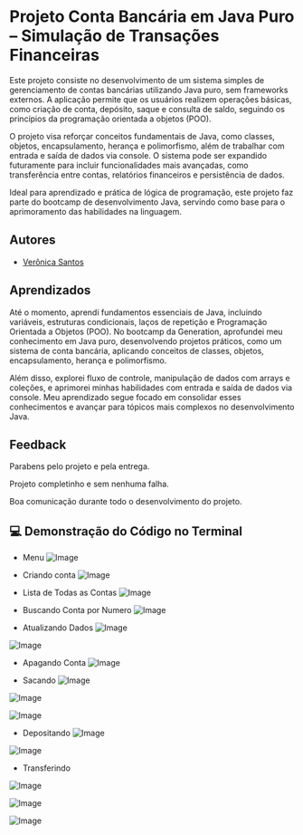
# Projeto Conta Bancária em Java Puro – Simulação de Transações Financeiras

Este projeto consiste no desenvolvimento de um sistema simples de gerenciamento de contas bancárias utilizando Java puro, sem frameworks externos. A aplicação permite que os usuários realizem operações básicas, como criação de conta, depósito, saque e consulta de saldo, seguindo os princípios da programação orientada a objetos (POO).

O projeto visa reforçar conceitos fundamentais de Java, como classes, objetos, encapsulamento, herança e polimorfismo, além de trabalhar com entrada e saída de dados via console. O sistema pode ser expandido futuramente para incluir funcionalidades mais avançadas, como transferência entre contas, relatórios financeiros e persistência de dados.

Ideal para aprendizado e prática de lógica de programação, este projeto faz parte do bootcamp de desenvolvimento Java, servindo como base para o aprimoramento das habilidades na linguagem.

## Autores

- [Verônica Santos](https://github.com/veronicaferreiradev)


## Aprendizados

Até o momento, aprendi fundamentos essenciais de Java, incluindo variáveis, estruturas condicionais, laços de repetição e Programação Orientada a Objetos (POO). No bootcamp da Generation, aprofundei meu conhecimento em Java puro, desenvolvendo projetos práticos, como um sistema de conta bancária, aplicando conceitos de classes, objetos, encapsulamento, herança e polimorfismo.

Além disso, explorei fluxo de controle, manipulação de dados com arrays e coleções, e aprimorei minhas habilidades com entrada e saída de dados via console. Meu aprendizado segue focado em consolidar esses conhecimentos e avançar para tópicos mais complexos no desenvolvimento Java.


## Feedback

Parabens pelo projeto e pela entrega. 

Projeto completinho e sem nenhuma falha.

Boa comunicação durante todo o desenvolvimento do projeto.


## 💻 Demonstração do Código no Terminal

 - Menu
![Image](https://github.com/user-attachments/assets/a64abf0a-7bc4-41d0-879e-445d03a9e8e9)

 - Criando conta
![Image](https://github.com/user-attachments/assets/93f8a880-867e-49f3-a51b-6f88bf3666df)

 - Lista de Todas as Contas
![Image](https://github.com/user-attachments/assets/98f90515-1f54-4ea3-95ec-e9493c92080c)

 - Buscando Conta por Numero
![Image](https://github.com/user-attachments/assets/f89ff635-e5b1-4101-8a4b-dd6950110b2b)

 - Atualizando Dados
![Image](https://github.com/user-attachments/assets/98f90515-1f54-4ea3-95ec-e9493c92080c)

![Image](https://github.com/user-attachments/assets/4e6c3799-cbae-4f5b-b5fc-bf2ed3c671a6)

 - Apagando Conta
![Image](https://github.com/user-attachments/assets/bf2353f6-4845-41f9-b5eb-0368a64eebb7)

 - Sacando
 ![Image](https://github.com/user-attachments/assets/9570e354-291c-47fd-b321-40ee21857ddf)

![Image](https://github.com/user-attachments/assets/573a1f6e-4beb-4258-8f85-db40655c2c94)

![Image](https://github.com/user-attachments/assets/8c12cbfe-d895-48fa-bf6b-e3ee971083f3)

 - Depositando
![Image](https://github.com/user-attachments/assets/9570e354-291c-47fd-b321-40ee21857ddf)

![Image](https://github.com/user-attachments/assets/929d38ca-58f7-450f-94b6-b755a4d3ee28)

 - Transferindo

![Image](https://github.com/user-attachments/assets/9570e354-291c-47fd-b321-40ee21857ddf)

![Image](https://github.com/user-attachments/assets/b7c7a78b-90b5-4b56-8369-6a04ef8866e3)

![Image](https://github.com/user-attachments/assets/8cf8afcc-4e36-49fd-a3b0-42f62a7b8c8a)